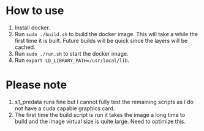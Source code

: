 # How to use

1) Install docker.
2) Run `sudo ./build.sh` to build the docker image. This will take a while the first time it is built. Future builds will be quick since the layers will be cached.
3) Run `sudo ./run.sh` to start the docker image. 
4) Run `export LD_LIBRARY_PATH=/usr/local/lib`.

# Please note

1) s1_predata runs fine but I cannot fully test the remaining scripts as I do not have a cuda capable graphics card.
2) The first time the build script is run it takes the image a long time to build and the image virtual size is quite large. Need to optimize this.
